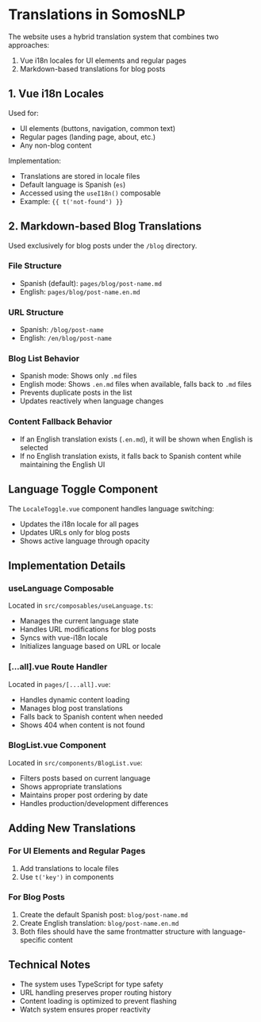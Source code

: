 # Translations in SomosNLP

The website uses a hybrid translation system that combines two approaches:
1. Vue i18n locales for UI elements and regular pages
2. Markdown-based translations for blog posts

## 1. Vue i18n Locales

Used for:
- UI elements (buttons, navigation, common text)
- Regular pages (landing page, about, etc.)
- Any non-blog content

Implementation:
- Translations are stored in locale files
- Default language is Spanish (`es`)
- Accessed using the `useI18n()` composable
- Example: `{{ t('not-found') }}`

## 2. Markdown-based Blog Translations

Used exclusively for blog posts under the `/blog` directory.

### File Structure
- Spanish (default): `pages/blog/post-name.md`
- English: `pages/blog/post-name.en.md`

### URL Structure
- Spanish: `/blog/post-name`
- English: `/en/blog/post-name`

### Blog List Behavior
- Spanish mode: Shows only `.md` files
- English mode: Shows `.en.md` files when available, falls back to `.md` files
- Prevents duplicate posts in the list
- Updates reactively when language changes

### Content Fallback Behavior
- If an English translation exists (`.en.md`), it will be shown when English is selected
- If no English translation exists, it falls back to Spanish content while maintaining the English UI

## Language Toggle Component

The `LocaleToggle.vue` component handles language switching:
- Updates the i18n locale for all pages
- Updates URLs only for blog posts
- Shows active language through opacity

## Implementation Details

### useLanguage Composable
Located in `src/composables/useLanguage.ts`:
- Manages the current language state
- Handles URL modifications for blog posts
- Syncs with vue-i18n locale
- Initializes language based on URL or locale

### [...all].vue Route Handler
Located in `pages/[...all].vue`:
- Handles dynamic content loading
- Manages blog post translations
- Falls back to Spanish content when needed
- Shows 404 when content is not found

### BlogList.vue Component
Located in `src/components/BlogList.vue`:
- Filters posts based on current language
- Shows appropriate translations
- Maintains proper post ordering by date
- Handles production/development differences

## Adding New Translations

### For UI Elements and Regular Pages
1. Add translations to locale files
2. Use `t('key')` in components

### For Blog Posts
1. Create the default Spanish post: `blog/post-name.md`
2. Create English translation: `blog/post-name.en.md`
3. Both files should have the same frontmatter structure with language-specific content

## Technical Notes

- The system uses TypeScript for type safety
- URL handling preserves proper routing history
- Content loading is optimized to prevent flashing
- Watch system ensures proper reactivity 
